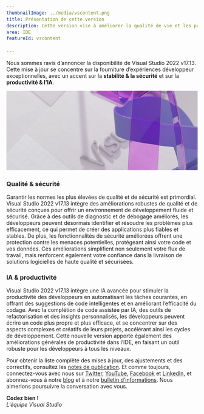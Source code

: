 ```yaml
---
thumbnailImage: ../media/vscontent.png
title: Présentation de cette version
description: Cette version vise à améliorer la qualité de vie et les performances pour tous les développeurs et toutes les charges de travail.
area: IDE
featureId: vscontent

---
```



Nous sommes ravis d’annoncer la disponibilité de Visual Studio 2022 v17.13. Cette mise à jour se concentre sur la fourniture d’expériences développeur exceptionnelles, avec un accent sur la **stabilité & la sécurité** et sur la **productivité & l’IA**. 

![Bannière](../media/hero.png)

### Qualité & sécurité
Garantir les normes les plus élevées de qualité et de sécurité est primordial. Visual Studio 2022 v17.13 intègre des améliorations robustes de qualité et de sécurité conçues pour offrir un environnement de développement fluide et sécurisé. Grâce à des outils de diagnostic et de débogage améliorés, les développeurs peuvent désormais identifier et résoudre les problèmes plus efficacement, ce qui permet de créer des applications plus fiables et stables. De plus, les fonctionnalités de sécurité améliorées offrent une protection contre les menaces potentielles, protégeant ainsi votre code et vos données. Ces améliorations simplifient non seulement votre flux de travail, mais renforcent également votre confiance dans la livraison de solutions logicielles de haute qualité et sécurisées.

### IA & productivité
Visual Studio 2022 v17.13 intègre une IA avancée pour stimuler la productivité des développeurs en automatisant les tâches courantes, en offrant des suggestions de code intelligentes et en améliorant l’efficacité du codage. Avec la complétion de code assistée par IA, des outils de refactorisation et des insights personnalisés, les développeurs peuvent écrire un code plus propre et plus efficace, et se concentrer sur des aspects complexes et créatifs de leurs projets, accélérant ainsi les cycles de développement. Cette nouvelle version apporte également des améliorations générales de productivité dans l’IDE, en faisant un outil robuste pour les développeurs à tous les niveaux.


Pour obtenir la liste complète des mises à jour, des ajustements et des correctifs, consultez les [notes de publication](vscmd://Help.ReleaseNotes). Et comme toujours, connectez-vous avec nous sur [Twitter](https://twitter.com/VisualStudio), [YouTube](https://www.youtube.com/user/VisualStudio/featured), [Facebook](https://www.facebook.com/visualstudio) et [LinkedIn](https://www.linkedin.com/showcase/microsoft-visual-studio), et abonnez-vous à notre [blog](https://devblogs.microsoft.com/visualstudio/) et à notre [bulletin d’informations](https://visualstudio.microsoft.com/dev-essentials). Nous aimerions poursuivre la conversation avec vous.

**Codez bien !**  
*L'équipe Visual Studio*
